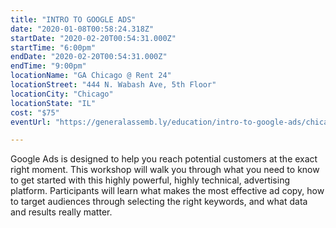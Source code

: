 ```yaml
---
title: "INTRO TO GOOGLE ADS"
date: "2020-01-08T00:58:24.318Z"
startDate: "2020-02-20T00:54:31.000Z"
startTime: "6:00pm"
endDate: "2020-02-20T00:54:31.000Z"
endTime: "9:00pm"
locationName: "GA Chicago @ Rent 24"
locationStreet: "444 N. Wabash Ave, 5th Floor"
locationCity: "Chicago"
locationState: "IL"
cost: "$75"
eventUrl: "https://generalassemb.ly/education/intro-to-google-ads/chicago/95769"

---
```


Google Ads is designed to help you reach potential customers at the exact right moment. This workshop will walk you through what you need to know to get started with this highly powerful, highly technical, advertising platform. Participants will learn what makes the most effective ad copy, how to target audiences through selecting the right keywords, and what data and results really matter.


